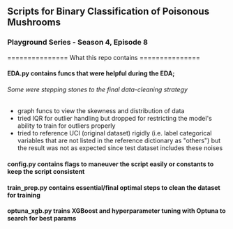 ## Scripts for Binary Classification of Poisonous Mushrooms
### Playground Series - Season 4, Episode 8

=============== What this repo contains ===============
#### EDA.py contains funcs that were helpful during the EDA; 
###### Some were stepping stones to the final data-cleaning strategy
  - graph funcs to view the skewness and distribution of data
  - tried IQR for outlier handling but dropped for restricting the model's ability to train for outliers properly
  - tried to reference UCI (original dataset) rigidly (i.e. label categorical variables that are not listed in the reference dictionary as "others") but the result was not as expected since test dataset includes these noises

#### config.py contains flags to maneuver the script easily or constants to keep the script consistent

#### train_prep.py contains essential/final optimal steps to clean the dataset for training

#### optuna_xgb.py trains XGBoost and hyperparameter tuning with Optuna to search for best params
